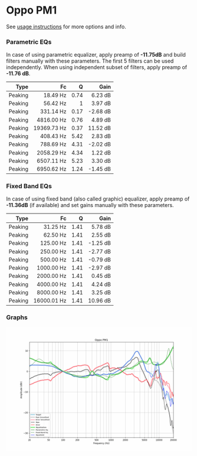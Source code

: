 # Oppo PM1
See [usage instructions](https://github.com/jaakkopasanen/AutoEq#usage) for more options and info.

### Parametric EQs
In case of using parametric equalizer, apply preamp of **-11.75dB** and build filters manually
with these parameters. The first 5 filters can be used independently.
When using independent subset of filters, apply preamp of **-11.76 dB**.

| Type    | Fc          |    Q | Gain     |
|--------:|------------:|-----:|---------:|
| Peaking | 18.49 Hz    | 0.74 | 6.23 dB  |
| Peaking | 56.42 Hz    | 1    | 3.97 dB  |
| Peaking | 331.14 Hz   | 0.17 | -2.68 dB |
| Peaking | 4816.00 Hz  | 0.76 | 4.89 dB  |
| Peaking | 19369.73 Hz | 0.37 | 11.52 dB |
| Peaking | 408.43 Hz   | 5.42 | 2.83 dB  |
| Peaking | 788.69 Hz   | 4.31 | -2.02 dB |
| Peaking | 2058.29 Hz  | 4.34 | 1.22 dB  |
| Peaking | 6507.11 Hz  | 5.23 | 3.30 dB  |
| Peaking | 6950.62 Hz  | 1.24 | -1.45 dB |

### Fixed Band EQs
In case of using fixed band (also called graphic) equalizer, apply preamp of **-11.36dB**
(if available) and set gains manually with these parameters.

| Type    | Fc          |    Q | Gain     |
|--------:|------------:|-----:|---------:|
| Peaking | 31.25 Hz    | 1.41 | 5.78 dB  |
| Peaking | 62.50 Hz    | 1.41 | 2.55 dB  |
| Peaking | 125.00 Hz   | 1.41 | -1.25 dB |
| Peaking | 250.00 Hz   | 1.41 | -2.77 dB |
| Peaking | 500.00 Hz   | 1.41 | -0.79 dB |
| Peaking | 1000.00 Hz  | 1.41 | -2.97 dB |
| Peaking | 2000.00 Hz  | 1.41 | 0.45 dB  |
| Peaking | 4000.00 Hz  | 1.41 | 4.24 dB  |
| Peaking | 8000.00 Hz  | 1.41 | 3.25 dB  |
| Peaking | 16000.01 Hz | 1.41 | 10.96 dB |

### Graphs
![](./Oppo%20PM1.png)